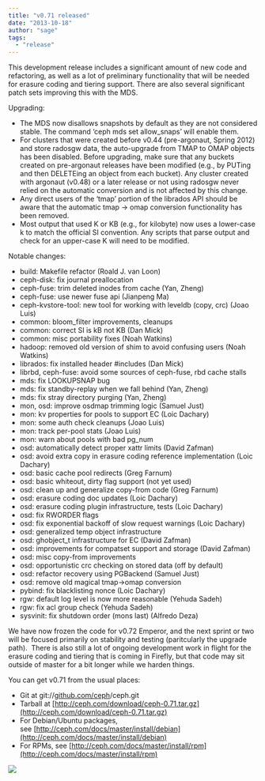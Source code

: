 ```yaml
---
title: "v0.71 released"
date: "2013-10-18"
author: "sage"
tags: 
  - "release"
---
```


This development release includes a significant amount of new code and refactoring, as well as a lot of preliminary functionality that will be needed for erasure coding and tiering support. There are also several significant patch sets improving this with the MDS.

Upgrading:

- The MDS now disallows snapshots by default as they are not considered stable. The command ‘ceph mds set allow\_snaps’ will enable them.
- For clusters that were created before v0.44 (pre-argonaut, Spring 2012) and store radosgw data, the auto-upgrade from TMAP to OMAP objects has been disabled. Before upgrading, make sure that any buckets created on pre-argonaut releases have been modified (e.g., by PUTing and then DELETEing an object from each bucket). Any cluster created with argonaut (v0.48) or a later release or not using radosgw never relied on the automatic conversion and is not affected by this change.
- Any direct users of the ‘tmap’ portion of the librados API should be aware that the automatic tmap -> omap conversion functionality has been removed.
- Most output that used K or KB (e.g., for kilobyte) now uses a lower-case k to match the official SI convention. Any scripts that parse output and check for an upper-case K will need to be modified.

Notable changes:

- build: Makefile refactor (Roald J. van Loon)
- ceph-disk: fix journal preallocation
- ceph-fuse: trim deleted inodes from cache (Yan, Zheng)
- ceph-fuse: use newer fuse api (Jianpeng Ma)
- ceph-kvstore-tool: new tool for working with leveldb (copy, crc) (Joao Luis)
- common: bloom\_filter improvements, cleanups
- common: correct SI is kB not KB (Dan Mick)
- common: misc portability fixes (Noah Watkins)
- hadoop: removed old version of shim to avoid confusing users (Noah Watkins)
- librados: fix installed header #includes (Dan Mick)
- librbd, ceph-fuse: avoid some sources of ceph-fuse, rbd cache stalls
- mds: fix LOOKUPSNAP bug
- mds: fix standby-replay when we fall behind (Yan, Zheng)
- mds: fix stray directory purging (Yan, Zheng)
- mon, osd: improve osdmap trimming logic (Samuel Just)
- mon: kv properties for pools to support EC (Loic Dachary)
- mon: some auth check cleanups (Joao Luis)
- mon: track per-pool stats (Joao Luis)
- mon: warn about pools with bad pg\_num
- osd: automatically detect proper xattr limits (David Zafman)
- osd: avoid extra copy in erasure coding reference implementation (Loic Dachary)
- osd: basic cache pool redirects (Greg Farnum)
- osd: basic whiteout, dirty flag support (not yet used)
- osd: clean up and generalize copy-from code (Greg Farnum)
- osd: erasure coding doc updates (Loic Dachary)
- osd: erasure coding plugin infrastructure, tests (Loic Dachary)
- osd: fix RWORDER flags
- osd: fix exponential backoff of slow request warnings (Loic Dachary)
- osd: generalized temp object infrastructure
- osd: ghobject\_t infrastructure for EC (David Zafman)
- osd: improvements for compatset support and storage (David Zafman)
- osd: misc copy-from improvements
- osd: opportunistic crc checking on stored data (off by default)
- osd: refactor recovery using PGBackend (Samuel Just)
- osd: remove old magical tmap->omap conversion
- pybind: fix blacklisting nonce (Loic Dachary)
- rgw: default log level is now more reasonable (Yehuda Sadeh)
- rgw: fix acl group check (Yehuda Sadeh)
- sysvinit: fix shutdown order (mons last) (Alfredo Deza)

We have now frozen the code for v0.72 Emperor, and the next sprint or two will be focused primarily on stability and testing (paritcularly the upgrade path).  There is also still a lot of ongoing development work in flight for the erasure coding and tiering that is coming in Firefly, but that code may sit outside of master for a bit longer while we harden things.

You can get v0.71 from the usual places:

- Git at git://[github.com/ceph](http://github.com/ceph)/ceph.git
- Tarball at [http://ceph.com/download/ceph-0.71.tar.gz](http://ceph.com/download/ceph-0.71.tar.gz)
- For Debian/Ubuntu packages, see [http://ceph.com/docs/master/install/debian](http://ceph.com/docs/master/install/debian)
- For RPMs, see [http://ceph.com/docs/master/install/rpm](http://ceph.com/docs/master/install/rpm)

![](http://track.hubspot.com/__ptq.gif?a=268973&k=14&bu=http://ceph.com&r=http://ceph.com/releases/v0-71-released/&bvt=rss&p=wordpress)
